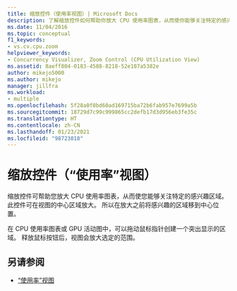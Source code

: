 ```yaml
---
title: 缩放控件（使用率视图）| Microsoft Docs
description: 了解缩放控件如何帮助你放大 CPU 使用率图表，从而使你能够关注特定的感兴趣区域。
ms.date: 11/04/2016
ms.topic: conceptual
f1_keywords:
- vs.cv.cpu.zoom
helpviewer_keywords:
- Concurrency Visualizer, Zoom Control (CPU Utilization View)
ms.assetid: 8aeff804-0183-4588-8218-52e107a5382e
author: mikejo5000
ms.author: mikejo
manager: jillfra
ms.workload:
- multiple
ms.openlocfilehash: 5f28a0f8bd60ad169715ba72b6fab957e7699a5b
ms.sourcegitcommit: 18729d7c99c999865cc2defb17d3d956eb3fe35c
ms.translationtype: HT
ms.contentlocale: zh-CN
ms.lasthandoff: 01/23/2021
ms.locfileid: "98723018"
---
```

# <a name="zoom-control-utilization-view"></a>缩放控件（“使用率”视图）
缩放控件可帮助您放大 CPU 使用率图表，从而使您能够关注特定的感兴趣区域。 此控件可在视图的中心区域放大。 所以在放大之前将感兴趣的区域移到中心位置。

 在 CPU 使用率图表或 GPU 活动图中，可以拖动鼠标指针创建一个突出显示的区域。 释放鼠标按钮后，视图会放大选定的范围。

## <a name="see-also"></a>另请参阅
- [“使用率”视图](../profiling/utilization-view.md)